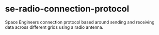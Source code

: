 # se-radio-connection-protocol
Space Engineers connection protocol based around sending and receiving data across different grids using a radio antenna.

